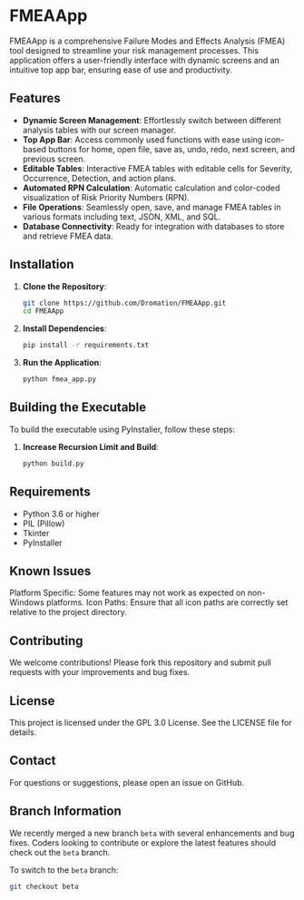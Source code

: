 # FMEAApp

FMEAApp is a comprehensive Failure Modes and Effects Analysis (FMEA) tool designed to streamline your risk management processes. This application offers a user-friendly interface with dynamic screens and an intuitive top app bar, ensuring ease of use and productivity.

## Features

- **Dynamic Screen Management**: Effortlessly switch between different analysis tables with our screen manager.
- **Top App Bar**: Access commonly used functions with ease using icon-based buttons for home, open file, save as, undo, redo, next screen, and previous screen.
- **Editable Tables**: Interactive FMEA tables with editable cells for Severity, Occurrence, Detection, and action plans.
- **Automated RPN Calculation**: Automatic calculation and color-coded visualization of Risk Priority Numbers (RPN).
- **File Operations**: Seamlessly open, save, and manage FMEA tables in various formats including text, JSON, XML, and SQL.
- **Database Connectivity**: Ready for integration with databases to store and retrieve FMEA data.

## Installation

1. **Clone the Repository**:
    ```bash
    git clone https://github.com/Dromation/FMEAApp.git
    cd FMEAApp
    ```

2. **Install Dependencies**:
    ```bash
    pip install -r requirements.txt
    ```

3. **Run the Application**:
    ```bash
    python fmea_app.py
    ```

## Building the Executable

To build the executable using PyInstaller, follow these steps:

1. **Increase Recursion Limit and Build**:
    ```bash
    python build.py
    ```

## Requirements

- Python 3.6 or higher
- PIL (Pillow)
- Tkinter
- PyInstaller

## Known Issues
Platform Specific: Some features may not work as expected on non-Windows platforms.
Icon Paths: Ensure that all icon paths are correctly set relative to the project directory.

## Contributing
We welcome contributions! Please fork this repository and submit pull requests with your improvements and bug fixes.

## License
This project is licensed under the GPL 3.0 License. See the LICENSE file for details.

## Contact
For questions or suggestions, please open an issue on GitHub.

## Branch Information

We recently merged a new branch `beta` with several enhancements and bug fixes. Coders looking to contribute or explore the latest features should check out the `beta` branch.

To switch to the `beta` branch:
```bash
git checkout beta


